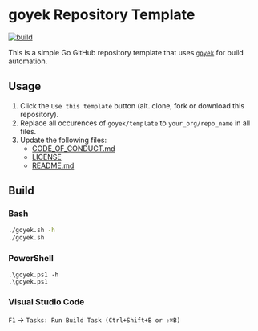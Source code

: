 # goyek Repository Template

[![build](https://github.com/goyek/template/actions/workflows/build.yml/badge.svg)](https://github.com/goyek/template/actions/workflows/build.yml)

This is a simple Go GitHub repository template that uses [`goyek`](https://github.com/goyek/goyek) for build automation.

## Usage

1. Click the `Use this template` button (alt. clone, fork or download this repository).
1. Replace all occurences of `goyek/template` to `your_org/repo_name` in all files.
1. Update the following files:
   - [CODE_OF_CONDUCT.md](CODE_OF_CONDUCT.md)
   - [LICENSE](LICENSE)
   - [README.md](README.md)

## Build

### Bash

```sh
./goyek.sh -h
./goyek.sh
```

### PowerShell

```pwsh
.\goyek.ps1 -h
.\goyek.ps1
```

### Visual Studio Code

`F1` → `Tasks: Run Build Task (Ctrl+Shift+B or ⇧⌘B)`

